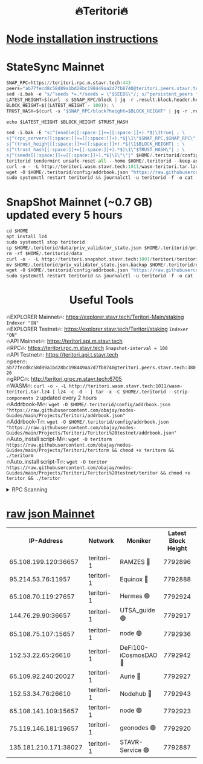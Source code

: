 <h1 align="center"> 🔥Teritori🔥</h1>


[Node installation instructions](https://github.com/obajay/nodes-Guides/tree/main/Projects/Teritori)
=

# StateSync Mainnet
```python
SNAP_RPC=https://teritori.rpc.m.stavr.tech:443
peers="ab77fecd8c58d89a1bd28bc198449aa2d7fb8740@teritori.peers.stavr.tech:38026"
sed -i.bak -e "s/^seeds *=.*/seeds = \"$SEEDS\"/; s/^persistent_peers *=.*/persistent_peers = \"$PEERS\"/" $HOME/.teritorid/config/config.toml
LATEST_HEIGHT=$(curl -s $SNAP_RPC/block | jq -r .result.block.header.height); \
BLOCK_HEIGHT=$((LATEST_HEIGHT - 100)); \
TRUST_HASH=$(curl -s "$SNAP_RPC/block?height=$BLOCK_HEIGHT" | jq -r .result.block_id.hash)

echo $LATEST_HEIGHT $BLOCK_HEIGHT $TRUST_HASH

sed -i.bak -E "s|^(enable[[:space:]]+=[[:space:]]+).*$|\1true| ; \
s|^(rpc_servers[[:space:]]+=[[:space:]]+).*$|\1\"$SNAP_RPC,$SNAP_RPC\"| ; \
s|^(trust_height[[:space:]]+=[[:space:]]+).*$|\1$BLOCK_HEIGHT| ; \
s|^(trust_hash[[:space:]]+=[[:space:]]+).*$|\1\"$TRUST_HASH\"| ; \
s|^(seeds[[:space:]]+=[[:space:]]+).*$|\1\"\"|" $HOME/.teritorid/config/config.toml
teritorid tendermint unsafe-reset-all --home $HOME/.teritorid --keep-addr-book
curl -o - -L http://teritori.wasm.stavr.tech:1011/wasm-teritori.tar.lz4 | lz4 -c -d - | tar -x -C $HOME/.teritorid --strip-components 2
wget -O $HOME/.teritorid/config/addrbook.json "https://raw.githubusercontent.com/obajay/nodes-Guides/main/Projects/Teritori/addrbook.json"
sudo systemctl restart teritorid && journalctl -u teritorid -f -o cat
```

# SnapShot Mainnet (~0.7 GB) updated every 5 hours
```python
cd $HOME
apt install lz4
sudo systemctl stop teritorid
cp $HOME/.teritorid/data/priv_validator_state.json $HOME/.teritorid/priv_validator_state.json.backup
rm -rf $HOME/.teritorid/data
curl -o - -L http://teritori.snapshot.stavr.tech:1001/teritori/teritori-snap.tar.lz4 | lz4 -c -d - | tar -x -C $HOME/.teritorid --strip-components 2
mv $HOME/.teritorid/priv_validator_state.json.backup $HOME/.teritorid/data/priv_validator_state.json
wget -O $HOME/.teritorid/config/addrbook.json "https://raw.githubusercontent.com/obajay/nodes-Guides/main/Projects/Teritori/addrbook.json"
sudo systemctl restart teritorid && journalctl -u teritorid -f -o cat
```
 <h1 align="center"> Useful Tools</h1>

🔥EXPLORER Mainnet🔥:      https://explorer.stavr.tech/Teritori-Main/staking      `Indexer "ON"` \
🔥EXPLORER Testnet🔥:        https://explorer.stavr.tech/Teritori/staking            `Indexer "ON"` \
🔥API Mainnet🔥:                   https://teritori.api.m.stavr.tech \
🔥RPC🔥:                                   https://teritori.rpc.m.stavr.tech                         `Snapshot-interval = 100` \
🔥API Testnet🔥:                     https://teritori.api.t.stavr.tech \
🔥peer🔥:                     `ab77fecd8c58d89a1bd28bc198449aa2d7fb8740@teritori.peers.stavr.tech:38026` \
🔥gRPC🔥:                                http://teritori.grpc.m.stavr.tech:6705 \
🔥WASM🔥: ```curl -o - -L http://teritori.wasm.stavr.tech:1011/wasm-teritori.tar.lz4 | lz4 -c -d - | tar -x -C $HOME/.teritorid --strip-components 2``` updated every 2 hours \
🔥Addrbook-M🔥:    ```wget -O $HOME/.teritorid/config/addrbook.json "https://raw.githubusercontent.com/obajay/nodes-Guides/main/Projects/Teritori/addrbook.json"``` \
🔥Addrbook-T🔥:    ```wget -O $HOME/.teritorid/config/addrbook.json "https://raw.githubusercontent.com/obajay/nodes-Guides/main/Projects/Teritori/Teritori%20testnet/addrbook.json"``` \
🔥Auto_install script-M🔥: ```wget -O teritorm https://raw.githubusercontent.com/obajay/nodes-Guides/main/Projects/Teritori/teritorm && chmod +x teritorm && ./teritorm``` \
🔥Auto_install script-T🔥: ```wget -O teritor https://raw.githubusercontent.com/obajay/nodes-Guides/main/Projects/Teritori/Teritori%20testnet/teritor && chmod +x teritor && ./teritor```

<details>
<summary>RPC Scanning</summary>

<h2 align="center"> We scan nodes in real time every 4 hours. And we provide the final result of RPC endpoints.
We cannot influence the operation of these nodes in any way. </h2>


```python
If Voting Power is higher than 0 --> then the Node is a validator of the network and may be subject to attack and be a potential threat to the chain.
```
```python
We marked such validators with a red symbol
```

</details>

[raw json Mainnet](https://rpc-check.teritorim.stavr.tech/teritorim/rpc-teritorim-result.json)
=



<table><tr><th>IP-Address</th><th>Network</th><th>Moniker</th><th>Latest Block Height</th><th>Earliest Block Height</th><th>Catching Up</th><th>Tx Index</th><th>Voting Power</th><th>Scan Time</th></tr><tr><td>65.108.199.120:36657</td><td>teritori-1</td><td>RAMZES 🔴</td><td>7792896</td><td>5996001</td><td>False</td><td>on</td><td>786767</td><td>2024-03-09T20:39:31.598218346UTC</td></tr><tr><td>95.214.53.76:11957</td><td>teritori-1</td><td>Equinox 🔴</td><td>7792888</td><td>7203180</td><td>False</td><td>on</td><td>1529829</td><td>2024-03-09T20:38:44.570400396UTC</td></tr><tr><td>65.108.70.119:27657</td><td>teritori-1</td><td>Hermes 🟢</td><td>7792924</td><td>7203180</td><td>False</td><td>on</td><td>0</td><td>2024-03-09T20:42:15.227078671UTC</td></tr><tr><td>144.76.29.90:36657</td><td>teritori-1</td><td>UTSA_guide 🟢</td><td>7792917</td><td>7208001</td><td>False</td><td>on</td><td>0</td><td>2024-03-09T20:41:32.186291901UTC</td></tr><tr><td>65.108.75.107:15657</td><td>teritori-1</td><td>node 🟢</td><td>7792936</td><td>7358868</td><td>False</td><td>on</td><td>0</td><td>2024-03-09T20:43:26.724561660UTC</td></tr><tr><td>152.53.22.65:26610</td><td>teritori-1</td><td>DeFi100-iCosmosDAO 🔴</td><td>7792942</td><td>7536429</td><td>False</td><td>on</td><td>1477483</td><td>2024-03-09T20:43:56.585625461UTC</td></tr><tr><td>65.109.92.240:20027</td><td>teritori-1</td><td>Aurie 🔴</td><td>7792927</td><td>7568001</td><td>False</td><td>on</td><td>119310</td><td>2024-03-09T20:42:31.937908306UTC</td></tr><tr><td>152.53.34.76:26610</td><td>teritori-1</td><td>Nodehub 🔴</td><td>7792943</td><td>7580883</td><td>False</td><td>on</td><td>65671</td><td>2024-03-09T20:44:07.238309980UTC</td></tr><tr><td>65.108.141.109:15657</td><td>teritori-1</td><td>node 🟢</td><td>7792923</td><td>7714496</td><td>False</td><td>on</td><td>0</td><td>2024-03-09T20:42:08.111682568UTC</td></tr><tr><td>75.119.146.181:19657</td><td>teritori-1</td><td>geonodes 🟢</td><td>7792920</td><td>7747478</td><td>False</td><td>on</td><td>0</td><td>2024-03-09T20:41:51.263500251UTC</td></tr><tr><td>135.181.210.171:38027</td><td>teritori-1</td><td>STAVR-Service 🟢</td><td>7792887</td><td>7791201</td><td>False</td><td>on</td><td>0</td><td>2024-03-09T20:38:37.957525421UTC</td></tr></table>
